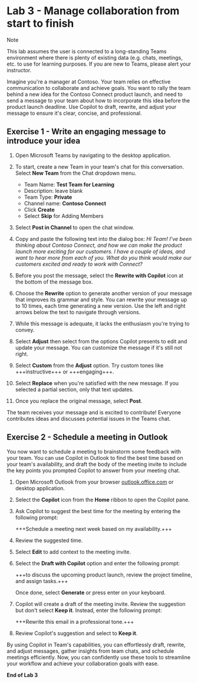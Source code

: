 # Lab 3 - Manage collaboration from start to finish
> [!NOTE]
> This lab assumes the user is connected to a long-standing Teams environment where there is plenty of existing data (e.g. chats, meetings, etc. to use for learning purposes.  If you are new to Teams, please alert your instructor.

Imagine you're a manager at Contoso. Your team relies on effective communication to collaborate and achieve goals. You want to rally the team behind a new idea for the Contoso Connect product launch, and need to send a message to your team about how to incorporate this idea before the product launch deadline. Use Copilot to draft, rewrite, and adjust your message to ensure it's clear, concise, and professional.

## Exercise 1 - Write an engaging message to introduce your idea

1. Open Microsoft Teams by navigating to the desktop application.

1. To start, create a new Team in your team's chat for this conversation. Select **New Team** from the Chat dropdown menu.

    - Team Name:  **Test Team for Learning**
    - Description: leave blank
    - Team Type: **Private**
    - Channel name: **Contoso Connect**
    - Click **Create**
    - Select **Skip** for Adding Members
1. Select **Post in Channel** to open the chat window.

1. Copy and paste the following text into the dialog box:
    *Hi Team! I've been thinking about Contoso Connect, and how we can make the product launch more exciting for our customers. I have a couple of ideas, and want to hear more from each of you. What do you think would make our customers excited and ready to work with Connect?*

1. Before you post the message, select the **Rewrite with Copilot** icon at the bottom of the message box.

1. Choose the **Rewrite** option to generate another version of your message that improves its grammar and style. You can rewrite your message up to 10 times, each time generating a new version. Use the left and right arrows below the text to navigate through versions.

1. While this message is adequate, it lacks the enthusiasm you're trying to convey.

1. Select **Adjust** then select from the options Copilot presents to edit and update your message. You can customize the message if it's still not right.

1. Select **Custom** from the **Adjust** option. Try custom tones like +++instructive+++ or +++engaging+++.

1. Select **Replace** when you're satisfied with the new message. If you selected a partial section, only that text updates.

1. Once you replace the original message, select **Post**.

The team receives your message and is excited to contribute! Everyone contributes ideas and discusses potential issues in the Teams chat.

## Exercise 2 - Schedule a meeting in Outlook

You now want to schedule a meeting to brainstorm some feedback with your team. You can use Copilot in Outlook to find the best time based on your team's availability, and draft the body of the meeting invite to include the key points you prompted Copilot to answer from your meeting chat.

1. Open Microsoft Outlook from your browser [outlook.office.com](https://outlook.office.com) or desktop application.

1. Select the **Copilot** icon from the **Home** ribbon to open the Copilot pane.

1. Ask Copilot to suggest the best time for the meeting by entering the following prompt:

    +++Schedule a meeting next week based on my availability.+++

1. Review the suggested time.

1. Select **Edit** to add context to the meeting invite.

1. Select the **Draft with Copilot** option and enter the following prompt:

    +++to discuss the upcoming product launch, review the project timeline, and assign tasks.+++

    Once done, select **Generate** or press enter on your keyboard.

1. Copilot will create a draft of the meeting invite. Review the suggestion but don't select **Keep it**. Instead, enter the following prompt:

    +++Rewrite this email in a professional tone.+++

1. Review Copilot's suggestion and select to **Keep it**.

By using Copilot in Team's capabilities, you can effortlessly draft, rewrite, and adjust messages, gather insights from team chats, and schedule meetings efficiently. Now, you can confidently use these tools to streamline your workflow and achieve your collaboration goals with ease.

**End of Lab 3**
